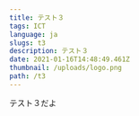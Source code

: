 ```yaml
---
title: テスト３
tags: ICT
language: ja
slugs: t3
description: テスト３
date: 2021-01-16T14:48:49.461Z
thumbnail: /uploads/logo.png
path: /t3
---
```

テスト３だよ